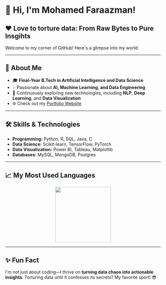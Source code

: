 # 👋 Hi, I'm Mohamed Faraazman!   

## ❤️ Love to torture data: From Raw Bytes to Pure Insgihts

Welcome to my corner of GitHub! Here's a glimpse into my world:

---

## 🚀 About Me  

- 🎓 **Final-Year B.Tech in Artificial Intelligence and Data Science**  
- 💡 Passionate about **AI, Machine Learning, and Data Engineering**  
- 🌱 Continuously exploring new technologies, including **NLP**, **Deep Learning**, and **Data Visualization**  
- 🌐 Check out my [Portfolio Website](https://mohamedfaraazman.me)  

---

## 🛠️ Skills & Technologies  

- **Programming:** Python, R, SQL, Java, C  
- **Data Science:** Scikit-learn, TensorFlow, PyTorch  
- **Data Visualization:** Power BI, Tableau, Matplotlib  
- **Databases:** MySQL, MongoDB, Postgres  

---

## 📈 My Most Used Languages  

<div align="center">
  <img height="180em" src="https://github-readme-stats.vercel.app/api/top-langs/?username=Faraazmanb&layout=compact&hide_border=true&theme=radical" />
</div>

---

## ✨ Fun Fact  

I'm not just about coding—I thrive on **turning data chaos into actionable insights**. Torturing data until it confesses its secrets? My favorite sport! 😎  
